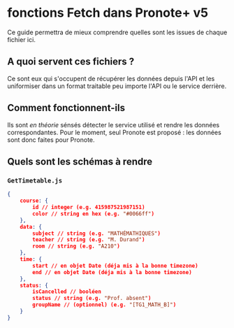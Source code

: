 # fonctions Fetch dans Pronote+ v5
Ce guide permettra de mieux comprendre quelles sont les issues de chaque fichier ici.

## A quoi servent ces fichiers ?
Ce sont eux qui s'occupent de récupérer les données depuis l'API et les uniformiser dans un format traitable peu importe l'API ou le service derrière.

## Comment fonctionnent-ils
Ils sont *en théorie* sénsés détecter le service utilisé et rendre les données correspondantes.
Pour le moment, seul Pronote est proposé : les données sont donc faites pour Pronote.

## Quels sont les schémas à rendre
### `GetTimetable.js`
``` json
{
    course: {
        id // integer (e.g. 415987521987151)
        color // string en hex (e.g. "#0066ff")
    },
    data: {
        subject // string (e.g. "MATHÉMATHIQUES")
        teacher // string (e.g. "M. Durand")
        room // string (e.g. "A210")
    },
    time: {
        start // en objet Date (déja mis à la bonne timezone)
        end // en objet Date (déja mis à la bonne timezone)
    },
    status: {
        isCancelled // booléen
        status // string (e.g. "Prof. absent")
        groupName // (optionnel) (e.g. "[TG1_MATH_B]")
    }
}
```